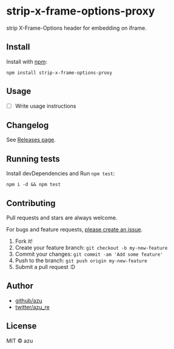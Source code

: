 # strip-x-frame-options-proxy

strip X-Frame-Options header for embedding on iframe.

## Install

Install with [npm](https://www.npmjs.com/):

    npm install strip-x-frame-options-proxy

## Usage

- [ ] Write usage instructions

## Changelog

See [Releases page](https://github.com/azu/strip-X-Frame-Options-proxy/releases).

## Running tests

Install devDependencies and Run `npm test`:

    npm i -d && npm test

## Contributing

Pull requests and stars are always welcome.

For bugs and feature requests, [please create an issue](https://github.com/azu/strip-X-Frame-Options-proxy/issues).

1. Fork it!
2. Create your feature branch: `git checkout -b my-new-feature`
3. Commit your changes: `git commit -am 'Add some feature'`
4. Push to the branch: `git push origin my-new-feature`
5. Submit a pull request :D

## Author

- [github/azu](https://github.com/azu)
- [twitter/azu_re](https://twitter.com/azu_re)

## License

MIT © azu
